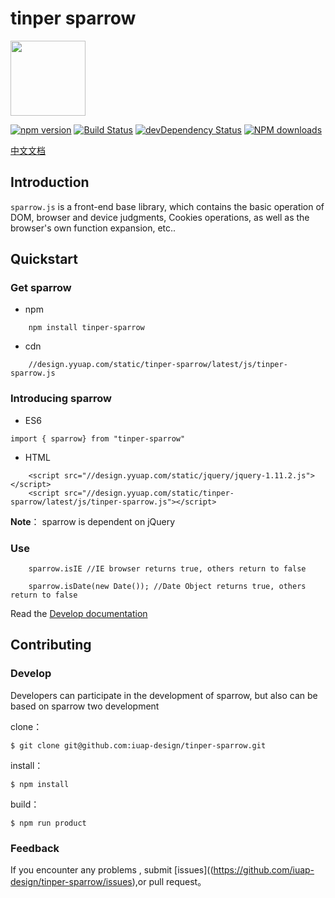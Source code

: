 # tinper sparrow
<img src="http://tinper.org/assets/images/sparrow.png" width="120" style="max-width:100%;"/>

[![npm version](https://img.shields.io/npm/v/tinper-sparrow.svg)](https://www.npmjs.com/package/tinper-sparrow)
[![Build Status](https://img.shields.io/travis/iuap-design/tinper-sparrow/master.svg)](https://travis-ci.org/iuap-design/tinper-sparrow)
[![devDependency Status](https://img.shields.io/david/dev/iuap-design/tinper-sparrow.svg)](https://david-dm.org/iuap-design/tinper-sparrow#info=devDependencies)
[![NPM downloads](http://img.shields.io/npm/dm/tinper-sparrow.svg?style=flat)](https://npmjs.org/package/tinper-sparrow)

[中文文档](./README_CN.md)
##  Introduction
`sparrow.js` is a front-end base library, which contains the basic operation of DOM, browser and device judgments, Cookies operations, as well as the browser's own function expansion, etc..

## Quickstart

###  Get sparrow

* npm 
```
	npm install tinper-sparrow
```

* cdn 
```
	//design.yyuap.com/static/tinper-sparrow/latest/js/tinper-sparrow.js
```
### Introducing sparrow
- ES6
```
import { sparrow} from "tinper-sparrow"

```
* HTML

```
	<script src="//design.yyuap.com/static/jquery/jquery-1.11.2.js"></script>
    <script src="//design.yyuap.com/static/tinper-sparrow/latest/js/tinper-sparrow.js"></script>
```
**Note**： sparrow is dependent on jQuery

### Use
```
	sparrow.isIE //IE browser returns true, others return to false

	sparrow.isDate(new Date()); //Date Object returns true, others return to false

```
Read the [Develop documentation](http://tinper.org/dist/sparrow/index.html) 

## Contributing

### Develop

Developers can participate in the development of sparrow,  but also can be based on sparrow two development

clone：

```
$ git clone git@github.com:iuap-design/tinper-sparrow.git
```

install：

```
$ npm install
```

build：

```
$ npm run product
```

### Feedback

If you encounter any problems , submit [issues]((https://github.com/iuap-design/tinper-sparrow/issues),or pull request。
